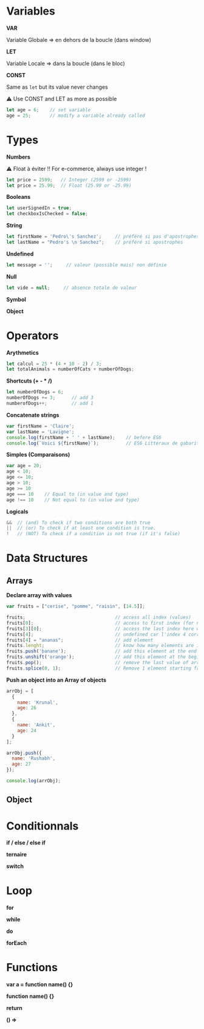 # Variables
**VAR**

Variable Globale => en dehors de la boucle (dans window)

**LET**

Variable Locale => dans la boucle (dans le bloc)

**CONST**

Same as `let` but its value never changes

:warning: Use CONST and LET as more as possible

```javascript
let age = 6;    // set variable
age = 25;       // modify a variable already called
```

# Types
**Numbers**

:warning: Float à éviter !! For e-commerce, always use integer !
```javascript
let price = 2599;   // Integer (2599 or -2599)
let price = 25.99;  // Float (25.99 or -25.99)
```
**Booleans**
```javascript
let userSignedIn = true;
let checkboxIsChecked = false;
```
**String**
```javascript
let firstName = 'Pedro\'s Sanchez';     // préféré si pas d'apostrophes et pour concaténation
let lastName = "Pedro's \n Sanchez";    // préféré si apostrophes
```
**Undefined**
```javascript
let message = '';     // valeur (possible mais) non définie
```
**Null**
```javascript
let vide = null;     // absence totale de valeur
```
**Symbol**

**Object**

# Operators
**Arythmetics**
```javascript
let calcul = 25 * (4 + 10 - 2) / 3;
let totalAnimals = numberOfCats + numberOfDogs;
```
**Shortcuts (+ - * /)**
```javascript
let numberOfDogs = 6;
numberOfDogs += 3;      // add 3
numberofDogs++;         // add 1 
```
**Concatenate strings**
```javascript
var firstName = 'Claire';
var lastName = 'Lavigne';
console.log(firstName + ' ' + lastName);    // before ES6
console.log(`Voici ${firstName}`);          // ES6 Littéraux de gabarits
```
**Simples (Comparaisons)**
```javascript
var age = 20;
age < 10;
age <= 10;
age > 10;
age >= 10
age === 10    // Equal to (in value and type)
age !== 10    // Not equal to (in value and type)
```
**Logicals**
```javascript
&&  // (and) To check if two conditions are both true
||  // (or) To check if at least one condition is true.
!   // (NOT) To check if a condition is not true (if it's false)
```

# Data Structures

## Arrays
**Declare array with values**
```javascript
var fruits = ["cerise", "pomme", "raisin", [14.5]];

fruits;                                 // access all index (values)
fruits[0];                              // access to first index (for new variable or console.log)
fruits[3][0];                           // access the last index here which is an array and access its first element (14.5)
fruits[4];                              // undefined car l'index 4 correspond à la 5e valeur
fruits[4] = "ananas";                   // add element
fruits.lenght;                          // know how many elements are in the array
fruits.push('banane');                  // add this element at the end of the array
fruits.unshift('orange');               // add this element at the beginning of the array
fruits.pop();                           // remove the last value of array
fruits.splice(0, 1);                    // Remove 1 element starting from number 0
```
**Push an object into an Array of objects**
```javascript
arrObj = [
  {
    name: 'Krunal',
    age: 26
  },
  {
    name: 'Ankit',
    age: 24
  }
];

arrObj.push({
  name: 'Rushabh',
  age: 27
});

console.log(arrObj);
```
## Object

# Conditionnals
**if / else / else if**

**ternaire**

**switch**

# Loop
**for**

**while**

**do**

**forEach**

# Functions
**var a = function name() {}**

**function name() {}**

**return**

**() =>**
